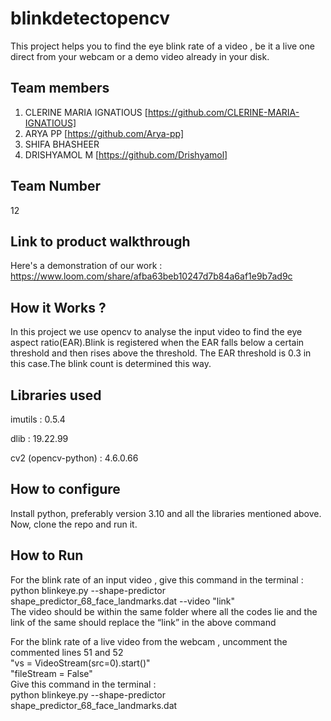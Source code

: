 # blinkdetectopencv 
This project helps you to find the eye blink rate of a video , be it a live one direct from your webcam  or  a demo video already in your disk.
## Team members
1. CLERINE MARIA IGNATIOUS [https://github.com/CLERINE-MARIA-IGNATIOUS]
2. ARYA PP [https://github.com/Arya-pp]
3. SHIFA BHASHEER 
4. DRISHYAMOL M [https://github.com/Drishyamol]
## Team Number
12
## Link to product walkthrough
Here's a demonstration of our work : https://www.loom.com/share/afba63beb10247d7b84a6af1e9b7ad9c
## How it Works ?
In this project we use opencv to analyse the input video to find  the eye aspect ratio(EAR).Blink is registered when the EAR falls below a certain threshold and then rises above the threshold. The EAR threshold is 0.3 in this case.The blink count is determined this way.
## Libraries used

imutils : 0.5.4

dlib : 19.22.99

cv2 (opencv-python) : 4.6.0.66

## How to configure
Install python, preferably version 3.10 and all the libraries mentioned above.<br />
Now, clone the repo and run it.
## How to Run

For the blink rate of an input video , give this  command in the terminal :<br />
python blinkeye.py --shape-predictor shape_predictor_68_face_landmarks.dat --video "link" <br />
The video should be within the same folder where all the codes lie and the link of the same should replace the “link” in the above command 

For the blink rate of a live video from the webcam , uncomment the  commented lines 51 and 52 <br />
"vs = VideoStream(src=0).start()" <br />
"fileStream = False" <br />
Give this  command in the terminal :<br />
python blinkeye.py --shape-predictor shape_predictor_68_face_landmarks.dat